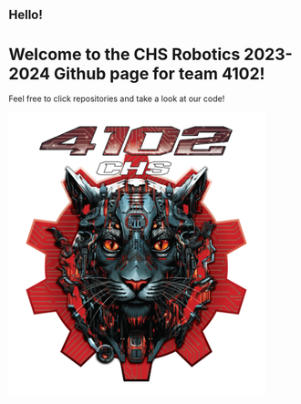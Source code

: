 ## Hello!

# Welcome to the CHS Robotics 2023-2024 Github page for team 4102!

Feel free to click repositories and take a look at our code!


<img src="autonomous.png" alt="Robot pic" width="450" height="500">
